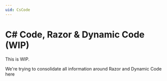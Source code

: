 ```yaml
---
uid: CsCode
---
```


# C# Code, Razor & Dynamic Code (WIP)


This is WIP. 

We're trying to consolidate all information around Razor and Dynamic Code here
